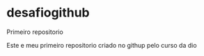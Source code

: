# desafiogithub

Primeiro repositorio

Este e meu primeiro repositorio criado no githup pelo curso da dio
